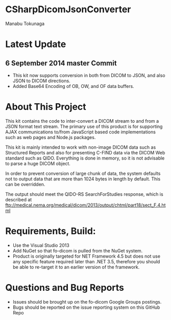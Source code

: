 CSharpDicomJsonConverter
========================
Manabu Tokunaga

# Latest Update
## 6 September 2014 master Commit

* This kit now supports conversion in both from DICOM to JSON, and also JSON to DICOM directions.
* Added Base64 Encoding of OB, OW, and OF data buffers. 

# About This Project

This kit contains the code to inter-convert a DICOM stream to and from a JSON format text stream. The primary use of this product is for supporting AJAX communications to/from JavaScript based code implementations such as web pages and Node.js packages.

This kit is mainly intended to work with non-image DICOM data such as Structured Reports and also for presenting C-FIND data via the DICOM Web standard such as QIDO. Everything is done in memory, so it is not advisable to parse a huge DICOM object.

In order to prevent conversion of large chunk of data, the system defaults not to output data that are more than 1024 bytes in length by default. This can be overridden.

The output should meet the QIDO-RS SearchForStudies response, which is described at ftp://medical.nema.org/medical/dicom/2013/output/chtml/part18/sect_F.4.html


# Requirements, Build:

* Use the Visual Studio 2013
* Add NuGet so that fo-dicom is pulled from the NuGet system.
* Product is originally targeted for NET Framework 4.5 but does not use any specific feature required later than .NET 3.5, therefore you should be able to re-target it to an earlier version of the framework.

# Questions and Bug Reports

* Issues should be brought up on the fo-dicom Google Groups postings.
* Bugs should be reported on the issue reporting system on this GitHub Repo
